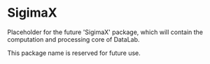 # SigimaX

Placeholder for the future 'SigimaX' package, which will contain the computation and processing core of DataLab.

This package name is reserved for future use.
